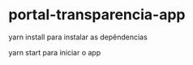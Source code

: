 # portal-transparencia-app

yarn install para instalar as depêndencias

yarn start para iniciar o app

